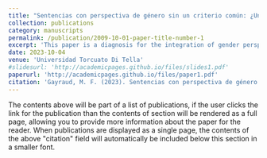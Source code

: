 ```yaml
---
title: "Sentencias con perspectiva de género sin un criterio común: ¿Un desacierto predecible?"
collection: publications
category: manuscripts
permalink: /publication/2009-10-01-paper-title-number-1
excerpt: 'This paper is a diagnosis for the integration of gender perspective into the argentinian justice administration.'
date: 2023-10-04
venue: 'Universidad Torcuato Di Tella'
#slidesurl: 'http://academicpages.github.io/files/slides1.pdf'
paperurl: 'http://academicpages.github.io/files/paper1.pdf'
citation: 'Gayraud, M. F. (2023). Sentencias con perspectiva de género sin un criterio común: ¿Un desacierto predecible?. [Tesis de maestría. Universidad Torcuato Di Tella]. Repositorio Digital Universidad Torcuato Di Tella'
---
```


The contents above will be part of a list of publications, if the user clicks the link for the publication than the contents of section will be rendered as a full page, allowing you to provide more information about the paper for the reader. When publications are displayed as a single page, the contents of the above "citation" field will automatically be included below this section in a smaller font.
